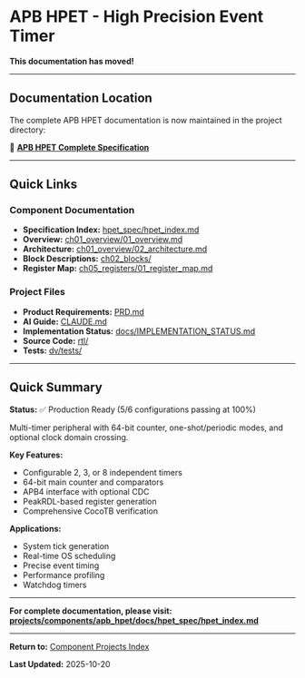 # APB HPET - High Precision Event Timer

**This documentation has moved!**

---

## Documentation Location

The complete APB HPET documentation is now maintained in the project directory:

📖 **[APB HPET Complete Specification](../../../projects/components/apb_hpet/docs/hpet_spec/hpet_index.md)**

---

## Quick Links

### Component Documentation
- **Specification Index:** [hpet_spec/hpet_index.md](../../../projects/components/apb_hpet/docs/hpet_spec/hpet_index.md)
- **Overview:** [ch01_overview/01_overview.md](../../../projects/components/apb_hpet/docs/hpet_spec/ch01_overview/01_overview.md)
- **Architecture:** [ch01_overview/02_architecture.md](../../../projects/components/apb_hpet/docs/hpet_spec/ch01_overview/02_architecture.md)
- **Block Descriptions:** [ch02_blocks/](../../../projects/components/apb_hpet/docs/hpet_spec/ch02_blocks/)
- **Register Map:** [ch05_registers/01_register_map.md](../../../projects/components/apb_hpet/docs/hpet_spec/ch05_registers/01_register_map.md)

### Project Files
- **Product Requirements:** [PRD.md](../../../projects/components/apb_hpet/PRD.md)
- **AI Guide:** [CLAUDE.md](../../../projects/components/apb_hpet/CLAUDE.md)
- **Implementation Status:** [docs/IMPLEMENTATION_STATUS.md](../../../projects/components/apb_hpet/docs/IMPLEMENTATION_STATUS.md)
- **Source Code:** [rtl/](../../../projects/components/apb_hpet/rtl/)
- **Tests:** [dv/tests/](../../../projects/components/apb_hpet/dv/tests/)

---

## Quick Summary

**Status:** ✅ Production Ready (5/6 configurations passing at 100%)

Multi-timer peripheral with 64-bit counter, one-shot/periodic modes, and optional clock domain crossing.

**Key Features:**
- Configurable 2, 3, or 8 independent timers
- 64-bit main counter and comparators
- APB4 interface with optional CDC
- PeakRDL-based register generation
- Comprehensive CocoTB verification

**Applications:**
- System tick generation
- Real-time OS scheduling
- Precise event timing
- Performance profiling
- Watchdog timers

---

**For complete documentation, please visit:**
**[projects/components/apb_hpet/docs/hpet_spec/hpet_index.md](../../../projects/components/apb_hpet/docs/hpet_spec/hpet_index.md)**

---

**Return to:** [Component Projects Index](index.md)

**Last Updated:** 2025-10-20
